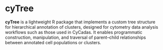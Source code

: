 # cyTree
**cyTree** is a lightweight R package that implements a custom tree structure for 
hierarchical annotation of clusters, designed for cytometry data analysis workflows 
such as those used in CyCadas. It enables programmatic construction, manipulation, 
and traversal of parent–child relationships between annotated cell populations or clusters.

